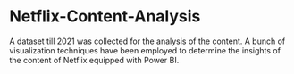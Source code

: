 # Netflix-Content-Analysis

A dataset till 2021 was collected for the analysis of the content. A bunch of visualization techniques have been employed to determine the insights of the content of Netflix equipped with Power BI.
